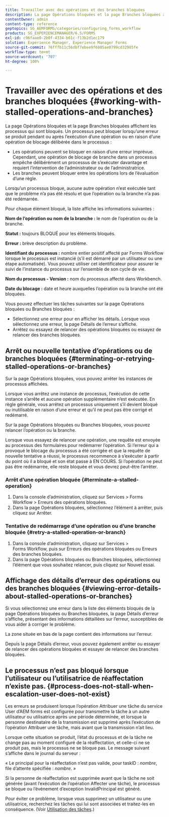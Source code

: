```yaml
---
title: Travailler avec des opérations et des branches bloquées
description: La page Opérations bloquées et la page Branches bloquées affichent les processus qui sont bloqués.
contentOwner: admin
content-type: reference
geptopics: SG_AEMFORMS/categories/configuring_forms_workflow
products: SG_EXPERIENCEMANAGER/6.5/FORMS
exl-id: c96faae0-2b0f-4334-b61c-f13b2d1ec179
solution: Experience Manager, Experience Manager Forms
source-git-commit: 76fffb11c56dbf7ebee9f6805ae0799cd32985fe
workflow-type: tm+mt
source-wordcount: '707'
ht-degree: 100%

---
```


# Travailler avec des opérations et des branches bloquées {#working-with-stalled-operations-and-branches}

La page Opérations bloquées et la page Branches bloquées affichent les processus qui sont bloqués. Un processus peut bloquer lorsqu’une erreur se produit pendant ou après l’exécution d’une opération ou en raison d’une opération de blocage délibérée dans le processus :

* Les opérations peuvent se bloquer en raison d’une erreur imprévue. Cependant, une opération de blocage de branche dans un processus empêche délibérément un processus de s’exécuter davantage et requiert l’intervention de l’administrateur ou de l’administratrice.
* Les branches peuvent bloquer entre les opérations lors de l’évaluation d’une règle.

Lorsqu’un processus bloque, aucune autre opération n’est exécutée tant que le problème n’a pas été résolu et que l’opération ou la branche n’a pas été redémarrée.

Pour chaque élément bloqué, la liste affiche les informations suivantes :

**Nom de l’opération ou nom de la branche :** le nom de l’opération ou de la branche.

**Statut :** toujours BLOQUÉ pour les éléments bloqués.

**Erreur :** brève description du problème.

**Identifiant du processus :** nombre entier positif affecté par Forms Workflow lorsque le processus est instancié (s’il est démarré par un utilisateur ou une étape automatisée). Vous pouvez utiliser cet identificateur pour assurer le suivi de l’instance du processus sur l’ensemble de son cycle de vie.

**Nom du processus - Version :** nom du processus affecté dans Workbench.

**Date du blocage :** date et heure auxquelles l’opération ou la branche ont été bloquées.

Vous pouvez effectuer les tâches suivantes sur la page Opérations bloquées ou Branches bloquées :

* Sélectionnez une erreur pour en afficher les détails. Lorsque vous sélectionnez une erreur, la page Détails de l’erreur s’affiche.
* Arrêtez ou essayez de relancer des opérations bloquées ou essayez de relancer des branches bloquées.

## Arrêt ou nouvelle tentative d’opérations ou de branches bloquées {#terminating-or-retrying-stalled-operations-or-branches}

Sur la page Opérations bloquées, vous pouvez arrêter les instances de processus affichées.

Lorsque vous arrêtez une instance de processus, l’exécution de cette instance s’arrête et aucune opération supplémentaire n’est exécutée. En règle générale, vous arrêtez un processus uniquement s’il devient bloqué ou inutilisable en raison d’une erreur et qu’il ne peut pas être corrigé et redémarré.

Sur la page Opérations bloquées ou Branches bloquées, vous pouvez relancer l’opération ou la branche.

Lorsque vous essayez de relancer une opération, une requête est envoyée au processus des formulaires pour redémarrer l’opération. Si l’erreur qui a provoqué le blocage du processus a été corrigée et que la requête de nouvelle tentative a réussi, le processus recommence à s’exécuter à partir du point où il a bloqué et son état passe à EN COURS. Si l’opération ne peut pas être redémarrée, elle reste bloquée et vous devrez peut-être l’arrêter.

### Arrêt d’une opération bloquée {#terminate-a-stalled-operation}

1. Dans la console d’administration, cliquez sur Services > Forms Workflow > Erreurs des opérations bloquées.
1. Dans la page Opérations bloquées, sélectionnez l’élément à arrêter, puis cliquez sur Arrêter.

### Tentative de redémarrage d’une opération ou d’une branche bloquée {#retry-a-stalled-operation-or-branch}

1. Dans la console d’administration, cliquez sur Services > Forms Workflow, puis sur Erreurs des opérations bloquées ou Erreurs des branches bloquées.
1. Dans la page Opérations bloquées ou Branches bloquées, sélectionnez l’élément que vous souhaitez relancer, puis cliquez sur Nouvel essai.

## Affichage des détails d’erreur des opérations ou des branches bloquées {#viewing-error-details-about-stalled-operations-or-branches}

Si vous sélectionnez une erreur dans la liste des éléments bloqués de la page Opérations bloquées ou Branches bloquées, la page Détails d’erreur s’affiche, présentant des informations détaillées sur l’erreur, susceptibles de vous aider à corriger le problème.

La zone située en bas de la page contient des informations sur l’erreur.

Depuis la page Détails d’erreur, vous pouvez également arrêter ou essayer de relancer des opérations bloquées et essayer de relancer des branches bloquées.

## Le processus n’est pas bloqué lorsque l’utilisateur ou l’utilisatrice de réaffectation n’existe pas. {#process-does-not-stall-when-escalation-user-does-not-exist}

Les erreurs se produisent lorsque l’opération Attribuer une tâche du service User d’AEM forms est configurée pour transmettre la tâche à un autre utilisateur ou utilisatrice après une période déterminée, et lorsque la personne destinataire de la transmission est supprimé après l’exécution de l’opération Attribuer une tâche, mais avant que la transmission n’ait lieu.

Lorsque cette situation se produit, l’état du processus et de la tâche ne change pas au moment configuré de la réaffectation, et celle-ci ne se produit pas, mais le processus ne se bloque pas. Le message suivant s’affiche dans le journal du serveur :

« Le principal pour la réaffectation n’est pas valide, pour taskID : *nombre*, file d’attente spécifiée : *nombre*. »

Si la personne de réaffectation est supprimée avant que la tâche ne soit générée (avant l’exécution de l’opération Affecter une tâche), le processus se bloque ou l’événement d’exception InvalidPrincipal est généré.

Pour éviter ce problème, lorsque vous supprimez un utilisateur ou une utilisatrice, recherchez les tâches qui lui sont associées et traitez-les en conséquence. (Voir [Utilisation des tâches](/help/forms/using/admin-help/tasks.md#working-with-tasks).)
